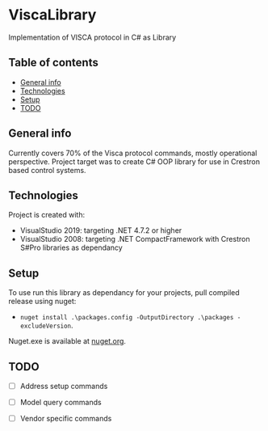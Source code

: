 # ViscaLibrary
Implementation of VISCA protocol in C#  as Library

## Table of contents
* [General info](#general-info)
* [Technologies](#technologies)
* [Setup](#setup)
* [TODO](#todo)

## General info
Currently covers 70% of the Visca protocol commands, mostly operational perspective.
Project target was to create C# OOP library for use in Crestron based control systems.
	
## Technologies
Project is created with:
* VisualStudio 2019: targeting .NET 4.7.2 or higher
* VisualStudio 2008: targeting .NET CompactFramework with Crestron S#Pro libraries as dependancy
	
## Setup
To use run this library as dependancy for your projects, pull compiled release using nuget:
- `nuget install .\packages.config -OutputDirectory .\packages -excludeVersion`.

Nuget.exe is available at [nuget.org](https://dist.nuget.org/win-x86-commandline/latest/nuget.exe).

## TODO
- [ ] Address setup commands
- [ ] Model query commands
- [ ] Vendor specific commands

